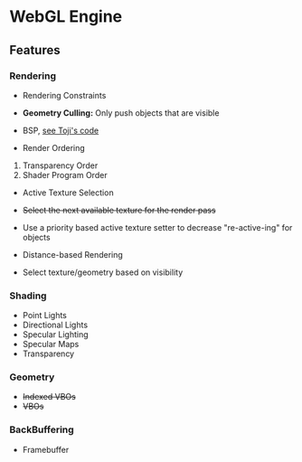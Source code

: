 # WebGL Engine

## Features

### Rendering
 - Rendering Constraints
  - **Geometry Culling:** Only push objects that are visible
   - BSP, [see Toji's code](https://github.com/toji/webgl-source)

 - Render Ordering
  1. Transparency Order
  2. Shader Program Order

 - Active Texture Selection
  - ~~Select the next available texture for the render pass~~
  - Use a priority based active texture setter to decrease "re-active-ing" for objects

 - Distance-based Rendering
  - Select texture/geometry based on visibility

### Shading
 - Point Lights
 - Directional Lights
 - Specular Lighting
 - Specular Maps
 - Transparency

### Geometry
 - ~~Indexed VBOs~~
 - ~~VBOs~~

### BackBuffering
 - Framebuffer